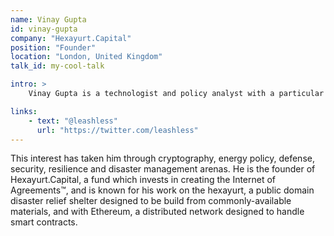 ```yaml
---
name: Vinay Gupta
id: vinay-gupta
company: "Hexayurt.Capital"
position: "Founder"
location: "London, United Kingdom"
talk_id: my-cool-talk

intro: >
    Vinay Gupta is a technologist and policy analyst with a particular interest in how specific technologies can close or create new avenues for decision makers.

links:
    - text: "@leashless"
      url: "https://twitter.com/leashless"
---
```


This interest has taken him through cryptography, energy policy, defense, security, resilience and disaster management arenas. He is the founder of Hexayurt.Capital, a fund which invests in creating the Internet of Agreements™, and is known for his work on the hexayurt, a public domain disaster relief shelter designed to be build from commonly-available materials, and with Ethereum, a distributed network designed to handle smart contracts.
